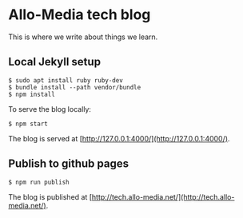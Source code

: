 # Allo-Media tech blog

This is where we write about things we learn.

## Local Jekyll setup

```
$ sudo apt install ruby ruby-dev
$ bundle install --path vendor/bundle
$ npm install
```

To serve the blog locally:

```
$ npm start
```

The blog is served at [http://127.0.0.1:4000/](http://127.0.0.1:4000/).

## Publish to github pages

```
$ npm run publish
```

The blog is published at [http://tech.allo-media.net/](http://tech.allo-media.net/).
